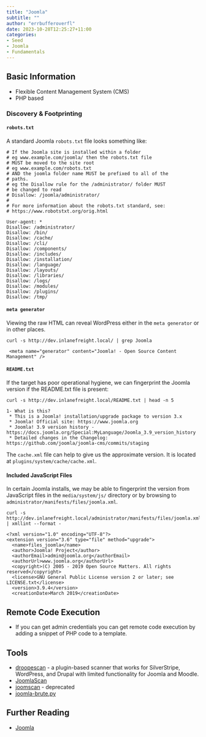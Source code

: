 ```yaml
---
title: "Joomla"
subtitle: ""
author: "errbufferoverfl"
date: 2023-10-28T12:25:27+11:00
categories:
- Seed
- Joomla
- Fundamentals
---
```


## Basic Information

- Flexible Content Management System (CMS)
- PHP based

### Discovery & Footprinting

#### `robots.txt`

A standard Joomla `robots.txt` file looks something like:

```shell-session
# If the Joomla site is installed within a folder
# eg www.example.com/joomla/ then the robots.txt file
# MUST be moved to the site root
# eg www.example.com/robots.txt
# AND the joomla folder name MUST be prefixed to all of the
# paths.
# eg the Disallow rule for the /administrator/ folder MUST
# be changed to read
# Disallow: /joomla/administrator/
#
# For more information about the robots.txt standard, see:
# https://www.robotstxt.org/orig.html

User-agent: *
Disallow: /administrator/
Disallow: /bin/
Disallow: /cache/
Disallow: /cli/
Disallow: /components/
Disallow: /includes/
Disallow: /installation/
Disallow: /language/
Disallow: /layouts/
Disallow: /libraries/
Disallow: /logs/
Disallow: /modules/
Disallow: /plugins/
Disallow: /tmp/
```

#### `meta generator`

Viewing the raw HTML can reveal WordPress either in the `meta generator` or in other places.

```shell-session
curl -s http://dev.inlanefreight.local/ | grep Joomla

 <meta name="generator" content="Joomla! - Open Source Content Management" />
```

#### `README.txt`

If the target has poor operational hygiene, we can fingerprint the Joomla version if the README.txt file is present:

```shell-session
curl -s http://dev.inlanefreight.local/README.txt | head -n 5

1- What is this?
 * This is a Joomla! installation/upgrade package to version 3.x
 * Joomla! Official site: https://www.joomla.org
 * Joomla! 3.9 version history - https://docs.joomla.org/Special:MyLanguage/Joomla_3.9_version_history
 * Detailed changes in the Changelog: https://github.com/joomla/joomla-cms/commits/staging
```

The `cache.xml` file can help to give us the approximate version. It is located at `plugins/system/cache/cache.xml`.

#### Included JavaScript Files

In certain Joomla installs, we may be able to fingerprint the version from JavaScript files in the `media/system/js/` directory or by browsing to `administrator/manifests/files/joomla.xml`.

```shell-session
curl -s http://dev.inlanefreight.local/administrator/manifests/files/joomla.xml | xmllint --format -

<?xml version="1.0" encoding="UTF-8"?>
<extension version="3.6" type="file" method="upgrade">
  <name>files_joomla</name>
  <author>Joomla! Project</author>
  <authorEmail>admin@joomla.org</authorEmail>
  <authorUrl>www.joomla.org</authorUrl>
  <copyright>(C) 2005 - 2019 Open Source Matters. All rights reserved</copyright>
  <license>GNU General Public License version 2 or later; see LICENSE.txt</license>
  <version>3.9.4</version>
  <creationDate>March 2019</creationDate>
```

## Remote Code Execution

- If you can get admin credentials you can get remote code execution by adding a snippet of PHP code to a template.

## Tools

- [droopescan](https://github.com/droope/droopescan) - a plugin-based scanner that works for SilverStripe, WordPress, and Drupal with limited functionality for Joomla and Moodle.
- [JoomlaScan](https://github.com/drego85/JoomlaScan)
- [joomscan](https://github.com/OWASP/joomscan) - deprecated
- [joomla-brute.py](https://github.com/ajnik/joomla-bruteforce)

## Further Reading

- [Joomla](https://book.hacktricks.xyz/network-services-pentesting/pentesting-web/joomla)

